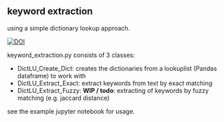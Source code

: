 ## keyword extraction
using a simple dictionary lookup approach.

[![DOI](https://zenodo.org/badge/333018337.svg)](https://zenodo.org/doi/10.5281/zenodo.11068057)

keyword_extraction.py consists of 3 classes:

- DictLU_Create_Dict: creates the dictionaries from a lookuplist (Pandas dataframe) to work with
- DictLU_Extract_Exact: extract keywords from text by exact matching
- DictLU_Extract_Fuzzy: **WIP / todo**: extracting of keywords by fuzzy matching (e.g. jaccard distance)

see the example jupyter notebook for usage.
